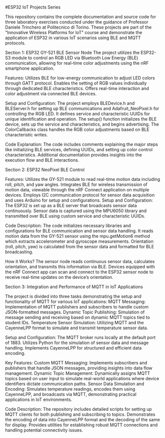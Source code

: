#ESP32 IoT Projects Series

This repository contains the complete documentation and source code for three laboratory exercises conducted under the guidance of Professor Daniele Trinchero at Politecnico di Torino. These projects are part of the "Innovative Wireless Platforms for IoT" course and demonstrate the application of ESP32 in various IoT scenarios using BLE and MQTT protocols.

Section 1: ESP32 GY-521 BLE Sensor Node
The project utilizes the ESP32-S3 module to control an RGB LED via Bluetooth Low Energy (BLE) communication, allowing for real-time color adjustments using the nRF smartphone application.

Features:
Utilizes BLE for low-energy communication to adjust LED colors through GATT protocol.
Enables the setting of RGB values individually through dedicated BLE characteristics.
Offers real-time interaction and color adjustment via connected BLE devices.

Setup and Configuration:
The project employs BLEDevice.h and BLEServer.h for setting up BLE communications and Adafruit_NeoPixel.h for controlling the RGB LED.
It defines service and characteristic UUIDs for unique identification and operation.
The setup() function initializes the BLE device, sets up the service and characteristics, and begins advertising.
The ColorCallbacks class handles the RGB color adjustments based on BLE characteristic writes.

Code Explanation:
The code includes comments explaining the major steps like initializing BLE services, defining UUIDs, and setting up color control characteristics. Additional documentation provides insights into the execution flow and BLE interactions.



Section 2: ESP32 NeoPixel BLE Control

Features:
Utilizes the GY-521 module to read real-time motion data including roll, pitch, and yaw angles.
Integrates BLE for wireless transmission of motion data, viewable through the nRF Connect application on multiple devices.
Employs I2C communication protocol for sensor data acquisition and uses Arduino for setup and configurations.
Setup and Configuration:
The ESP32 is set up as a BLE server that broadcasts sensor data continuously.
Sensor data is captured using the MPU6050 library and transmitted over BLE using custom service and characteristic UUIDs.

Code Description:
The code initializes necessary libraries and configurations for BLE communication and sensor data handling.
It reads motion data from the GY-521 sensor using the mpu.getMotion6 method which extracts accelerometer and gyroscope measurements.
Orientation (roll, pitch, yaw) is calculated from the sensor data and formatted for BLE broadcasting.

How it Works?
The sensor node reads continuous sensor data, calculates orientation, and transmits this information via BLE.
Devices equipped with the nRF Connect app can scan and connect to the ESP32 sensor node to receive real-time updates on the device’s orientation.



Section 3: Integration and Performance of MQTT in IoT Applications

The project is divided into three tasks demonstrating the setup and functionality of MQTT for various IoT applications:
MQTT Messaging: Implementation of MQTT publishers and subscribers to handle custom JSON-formatted messages.
Dynamic Topic Publishing: Simulation of message sending and receiving based on dynamic MQTT topics tied to student IDs.
Temperature Sensor Simulation: Utilizing MQTT and the CayenneLPP format to simulate and transmit temperature sensor data.

Setup and Configuration:
The MQTT broker runs locally at the default port of 1883.
Utilizes Python for the simulation of sensor data and message handling.
Implements CayenneLPP for structured and efficient data encoding.

Key Features:
Custom MQTT Messaging: Implements subscribers and publishers that handle JSON messages, providing insights into data flow management.
Dynamic Topic Management: Dynamically assigns MQTT topics based on user input to simulate real-world applications where device identifiers dictate communication paths.
Sensor Data Simulation and Encoding: Simulates temperature readings, encodes them using CayenneLPP, and broadcasts via MQTT, demonstrating practical applications in IoT environments.

Code Description:
The repository includes detailed scripts for setting up MQTT clients for both publishing and subscribing to topics.
Demonstrates the encoding of data into CayenneLPP format and the decoding of the same for display.
Provides utilities for establishing robust MQTT connections and handling potential connectivity issues.
